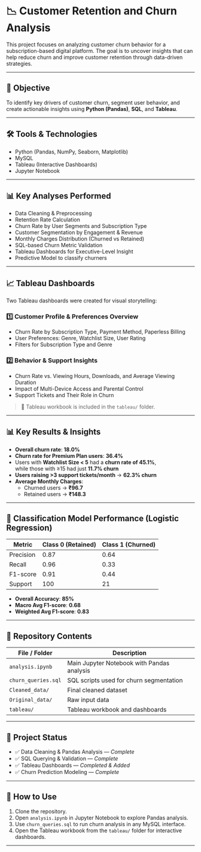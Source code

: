 # 📉 Customer Retention and Churn Analysis

This project focuses on analyzing customer churn behavior for a subscription-based digital platform. The goal is to uncover insights that can help reduce churn and improve customer retention through data-driven strategies.

---

## 📌 Objective

To identify key drivers of customer churn, segment user behavior, and create actionable insights using **Python (Pandas)**, **SQL**, and **Tableau**.

---

## 🛠️ Tools & Technologies

- Python (Pandas, NumPy, Seaborn, Matplotlib)
- MySQL
- Tableau (Interactive Dashboards)
- Jupyter Notebook

---

## 📊 Key Analyses Performed

- Data Cleaning & Preprocessing
- Retention Rate Calculation
- Churn Rate by User Segments and Subscription Type
- Customer Segmentation by Engagement & Revenue
- Monthly Charges Distribution (Churned vs Retained)
- SQL-based Churn Metric Validation
- Tableau Dashboards for Executive-Level Insight
- Predictive Model to classify churners

---

## 📈 Tableau Dashboards

Two Tableau dashboards were created for visual storytelling:

### 1️⃣ Customer Profile & Preferences Overview
- Churn Rate by Subscription Type, Payment Method, Paperless Billing
- User Preferences: Genre, Watchlist Size, User Rating
- Filters for Subscription Type and Genre

### 2️⃣ Behavior & Support Insights
- Churn Rate vs. Viewing Hours, Downloads, and Average Viewing Duration
- Impact of Multi-Device Access and Parental Control
- Support Tickets and Their Role in Churn

> 📍 Tableau workbook is included in the `tableau/` folder.

---

## 📊 Key Results & Insights

- **Overall churn rate**: **18.0%**
- **Churn rate for Premium Plan users**: **36.4%**
- Users with **Watchlist Size < 5** had a **churn rate of 45.1%**,  
  while those with ≥15 had just **11.7% churn**
- **Users raising >3 support tickets/month** → **62.3% churn**
- **Average Monthly Charges**:  
  - Churned users → **₹96.7**  
  - Retained users → **₹148.3**

---

## 🤖 Classification Model Performance (Logistic Regression)

| Metric         | Class 0 (Retained) | Class 1 (Churned) |
|----------------|--------------------|--------------------|
| Precision      | 0.87               | 0.64               |
| Recall         | 0.96               | 0.33               |
| F1-score       | 0.91               | 0.44               |
| Support        | 100                | 21                 |

- **Overall Accuracy**: **85%**
- **Macro Avg F1-score**: **0.68**
- **Weighted Avg F1-score**: **0.83**

---

## 📁 Repository Contents

| File / Folder         | Description                                 |
|-----------------------|---------------------------------------------|
| `analysis.ipynb`      | Main Jupyter Notebook with Pandas analysis  |
| `churn_queries.sql`   | SQL scripts used for churn segmentation     |
| `Cleaned_data/`       | Final cleaned dataset                       |
| `Original_data/`      | Raw input data                              |
| `tableau/`            | Tableau workbook and dashboards             |

---

## 📅 Project Status

- ✅ Data Cleaning & Pandas Analysis — *Complete*  
- ✅ SQL Querying & Validation — *Complete*  
- ✅ Tableau Dashboards — *Completed & Added*  
- ✅ Churn Prediction Modeling — *Complete*

---

## 🔗 How to Use

1. Clone the repository.
2. Open `analysis.ipynb` in Jupyter Notebook to explore Pandas analysis.
3. Use `churn_queries.sql` to run churn analysis in any MySQL interface.
4. Open the Tableau workbook from the `tableau/` folder for interactive dashboards.

---



